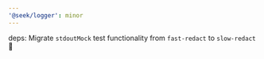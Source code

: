 ```yaml
---
'@seek/logger': minor
---
```


deps: Migrate `stdoutMock` test functionality from `fast-redact` to `slow-redact` 🐢
